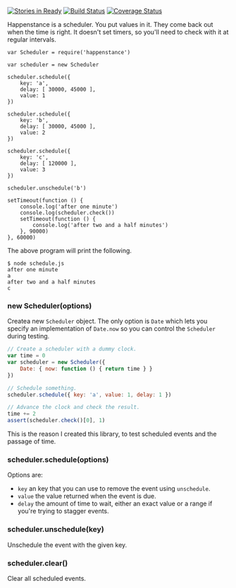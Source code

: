 [![Stories in Ready](https://badge.waffle.io/bigeasy/happenstance.png?label=ready&title=Ready)](https://waffle.io/bigeasy/happenstance)
[![Build Status](https://travis-ci.org/bigeasy/happenstance.svg?branch=master)](https://travis-ci.org/bigeasy/happenstance) [![Coverage Status](https://coveralls.io/repos/bigeasy/happenstance/badge.svg?branch=master&service=github)](https://coveralls.io/github/bigeasy/happenstance?branch=master)

Happenstance is a scheduler. You put values in it. They come back out when the
time is right. It doesn't set timers, so you'll need to check with it at regular
intervals.

```
var Scheduler = require('happenstance')

var scheduler = new Scheduler

scheduler.schedule({
    key: 'a',
    delay: [ 30000, 45000 ],
    value: 1
})

scheduler.schedule({
    key: 'b',
    delay: [ 30000, 45000 ],
    value: 2
})

scheduler.schedule({
    key: 'c',
    delay: [ 120000 ],
    value: 3
})

scheduler.unschedule('b')

setTimeout(function () {
    console.log('after one minute')
    console.log(scheduler.check())
    setTimeout(function () {
        console.log('after two and a half minutes')
    }, 90000)
}, 60000)
```

The above program will print the following.

```
$ node schedule.js
after one minute
a
after two and a half minutes
c
```

### new Scheduler(options)

Createa  new `Scheduler` object. The only option is `Date` which lets you
specify an implementation of `Date.now` so you can control the `Scheduler`
during testing.

```javascript
// Create a scheduler with a dummy clock.
var time = 0
var scheduler = new Scheduler({
    Date: { now: function () { return time } }
})

// Schedule something.
scheduler.schedule({ key: 'a', value: 1, delay: 1 })

// Advance the clock and check the result.
time += 2
assert(scheduler.check()[0], 1)
```

This is the reason I created this library, to test scheduled events and the
passage of time.

### scheduler.schedule(options)

Options are:

 * `key` an key that you can use to remove the event using `unschedule`.
 * `value` the value returned when the event is due.
 * `delay` the amount of time to wait, either an exact value or a range if
 you're trying to stagger events.

### scheduler.unschedule(key)

Unschedule the event with the given key.


### scheduler.clear()

Clear all scheduled events.
